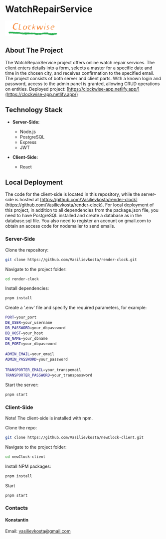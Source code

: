 # WatchRepairService
![Logo](src/images/Clockwise.png)

<!-- ABOUT THE PROJECT -->
## About The Project

The WatchRepairService project offers online watch repair services. The client enters details into a form, selects a master for a specific date and time in the chosen city, and receives confirmation to the specified email. The project consists of both server and client parts. With a known login and password, access to the admin panel is granted, allowing CRUD operations on entities.
Deployed project: [https://clockwise-app.netlify.app/](https://clockwise-app.netlify.app/)

## Technology Stack

- **Server-Side:**
  - Node.js
  - PostgreSQL
  - Express
  - JWT

- **Client-Side:**
  - React

<!-- GETTING STARTED -->
## Local Deployment

The code for the client-side is located in this repository, while the server-side is hosted at [https://github.com/Vasilievkosta/render-clock](https://github.com/Vasilievkosta/render-clock). For local deployment of this project, in addition to all dependencies from the package.json file, you need to have PostgreSQL installed and create a database as in the database.sql file. You also need to register an account on gmail.com to obtain an access code for nodemailer to send emails.

### Server-Side

Clone the repository:
  ```sh
 git clone https://github.com/Vasilievkosta/render-clock.git


  ```
Navigate to the project folder:
  ```sh
 cd render-clock


  ```
Install dependencies:
  ```sh
 pnpm install


  ```
Create a '.env' file and specify the required parameters, for example:
  ```sh
PORT=your_port
DB_USER=your_username
DB_PASSWORD=your_dbpassword
DB_HOST=your_host
DB_NAME=your_dbname
DB_PORT=your_dbpassword

ADMIN_EMAIL=your_email
ADMIN_PASSWORD=your_password

TRANSPORTER_EMAIL=your_transpemail
TRANSPORTER_PASSWORD=your_transpassword
  ```
Start the server:
  ```sh
 pnpm start


  ```

### Client-Side
Note! The client-side is installed with npm.

Clone the repo:
   ```sh  
   git clone https://github.com/Vasilievkosta/newClock-client.git
   
   
   ```
Navigate to the project folder:
  ```sh
 cd newClock-client


  ```
Install NPM packages:
   ```sh   
   pnpm install
   
   
   ```
Start
   ```sh
   pnpm start
   
   
   ```
### Contacts
#### Konstantin
Email: vasilievkosta@gmail.com

